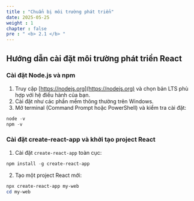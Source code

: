 ```yaml
---
title : "Chuẩn bị môi trường phát triển"
date: 2025-05-25 
weight : 1 
chapter : false
pre : " <b> 2.1 </b> "
---
```


## Hướng dẫn cài đặt môi trường phát triển React

### Cài đặt Node.js và npm

1. Truy cập [https://nodejs.org](https://nodejs.org) và chọn bản LTS phù hợp với hệ điều hành của bạn.
2. Cài đặt như các phần mềm thông thường trên Windows.
3. Mở terminal (Command Prompt hoặc PowerShell) và kiểm tra cài đặt:

```powershell
node -v
npm -v
```

### Cài đặt create-react-app và khởi tạo project React

1. Cài đặt `create-react-app` toàn cục:

```powershell
npm install -g create-react-app
```

2. Tạo một project React mới:

```powershell
npx create-react-app my-web
cd my-web
```

